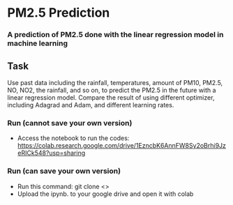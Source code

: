 # PM2.5 Prediction 

### A prediction of PM2.5 done with the linear regression model in machine learning

## Task
Use past data including the rainfall, temperatures, amount of PM10, PM2.5, NO, NO2, the rainfall, and so on, to predict the PM2.5 in the future with a linear regression model. Compare the result of using different optimizer, including Adagrad and Adam, and different learning rates.

### Run (cannot save your own version)
* Access the notebook to run the codes: https://colab.research.google.com/drive/1EzncbK6AnnFW8Sy2oBrhi9JzeRICk548?usp=sharing

### Run (can save your own version)
* Run this command: git clone <>
* Upload the ipynb. to your google drive and open it with colab
